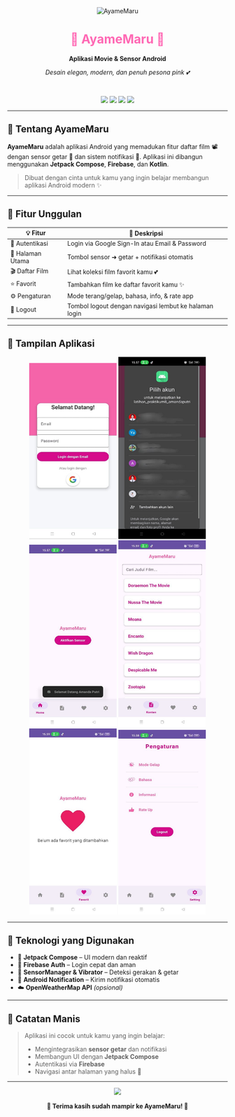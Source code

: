<div align="center">

<img src="https://emojicombos.com/images/pink-anime-cloud.gif" width="120" alt="AyameMaru"/>

<h1 style="color:#FF69B4;">🎀 AyameMaru 🎀</h1>

<p><strong>Aplikasi Movie & Sensor Android</strong></p>
<p><em>Desain elegan, modern, dan penuh pesona pink 💕</em></p>

</div>

<br/>

<p align="center">
  <img src="https://img.shields.io/badge/Jetpack%20Compose-%23FFB6C1?style=for-the-badge&logo=android&logoColor=white" />
  <img src="https://img.shields.io/badge/Firebase-Auth-%23FF69B4?style=for-the-badge&logo=firebase&logoColor=white" />
  <img src="https://img.shields.io/badge/OpenWeatherMap-API-%23FFC0CB?style=for-the-badge" />
  <img src="https://img.shields.io/badge/Language-Kotlin-%23FF1493?style=for-the-badge&logo=kotlin&logoColor=white" />
</p>

---

## 🌷 Tentang AyameMaru

**AyameMaru** adalah aplikasi Android yang memadukan fitur daftar film 📽️ dengan sensor getar 📳 dan sistem notifikasi 🔔. Aplikasi ini dibangun menggunakan **Jetpack Compose**, **Firebase**, dan **Kotlin**.

> Dibuat dengan cinta untuk kamu yang ingin belajar membangun aplikasi Android modern ✨

---

## 💖 Fitur Unggulan

| 💡 Fitur           | 💬 Deskripsi                                                                 |
|-------------------|------------------------------------------------------------------------------|
| 🔐 Autentikasi     | Login via Google Sign-In atau Email & Password                              |
| 🏡 Halaman Utama   | Tombol sensor ➜ getar + notifikasi otomatis                                 |
| 🎬 Daftar Film     | Lihat koleksi film favorit kamu 💕                                           |
| ⭐ Favorit         | Tambahkan film ke daftar favorit kamu ✨                                     |
| ⚙️ Pengaturan      | Mode terang/gelap, bahasa, info, & rate app                                 |
| 🚪 Logout          | Tombol logout dengan navigasi lembut ke halaman login                       |

---

## 📸 Tampilan Aplikasi

<p align="center">
  <img src="login.jpg" width="200" alt="Login" />
  <img src="akungoogle.jpg" width="200" alt="Akun Google" />
  <img src="home.jpg" width="200" alt="Home" />
  <img src="konten.jpg" width="200" alt="Konten Film" />
  <img src="favorite.jpg" width="200" alt="Favorit" />
  <img src="pengaturan.jpg" width="200" alt="Pengaturan" />
</p>

---

## 🧰 Teknologi yang Digunakan

- 🎨 **Jetpack Compose** – UI modern dan reaktif
- 🔐 **Firebase Auth** – Login cepat dan aman
- 📳 **SensorManager & Vibrator** – Deteksi gerakan & getar
- 🔔 **Android Notification** – Kirim notifikasi otomatis
- ☁️ **OpenWeatherMap API** *(opsional)*

---

## 💌 Catatan Manis

> Aplikasi ini cocok untuk kamu yang ingin belajar:
> - Mengintegrasikan **sensor getar** dan notifikasi
> - Membangun UI dengan **Jetpack Compose**
> - Autentikasi via **Firebase**
> - Navigasi antar halaman yang halus 💫

---

<div align="center">
  <img src="https://media.tenor.com/4D3VUTgh4eMAAAAi/pink-anime.gif" width="180" />
  <p><strong>🌸 Terima kasih sudah mampir ke AyameMaru! 🌸</strong></p>
</div>
